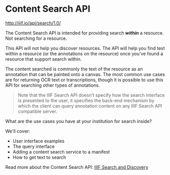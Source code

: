 # Content Search API

http://iiif.io/api/search/1.0/

The Content Search API is intended for providing search _**within**_ a resource. Not searching for a resource.

This API will not help you discover resources. The API will help you find text within a resource (or the annotations on the resource) once you've found a resource that support search within.

The content searched is commonly the text of the resource as an annotation that can be painted onto a canvas. The most common use cases are for returning OCR text or transcriptions, though it is possible to use this API for searching other types of annotations.

> Note that the IIIF Search API doesn’t specify how the search interface is presented to the user, it specifies the back-end mechanism by which the client can query annotation content on any IIIF Search API compatible server.

What are the use cases you have at your institution for search inside?

We'll cover:
- User interface examples
- The query interface
- Adding a content search service to a manifest
- How to get text to search

<!-- #backlog:690 write a bit about different levels of discovery. First discover the resource; then discover within the resource -->

<!-- #todo:700 write a bit about the level at which "within" works. what do you call a resource? Is it a single bound book? A multivolume work? -->

<!-- #next:0 write some about how this goes back to the canvas model where the annotation can apply to a particular example. Use an OCR example to make it easy to understand. Do this graphically. Where else do we already talk about how to paint something on a canvas at particular coordinates. "what part of the image it actually related to" -->

Read more about the Content Search API:
[IIIF Search and Discovery](http://resources.digirati.com/iiif/an-introduction-to-iiif/search.html)
